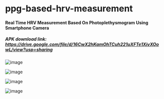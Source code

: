 # ppg-based-hrv-measurement
#### Real Time HRV Measurement Based On Photoplethysmogram Using Smartphone Camera

##### APK download link: https://drive.google.com/file/d/16CwX2hKamOhTCuh221uXFTe1XivXOowL/view?usp=sharing

![image](https://user-images.githubusercontent.com/88785262/177909289-ec9a7247-76bd-4b20-87fd-980b79bfce6c.png)

![image](https://user-images.githubusercontent.com/88785262/177909363-86444b45-a0ad-4bfb-99b5-c2fd24f2cdc9.png)

![image](https://user-images.githubusercontent.com/88785262/177909380-e818c7b5-c9e5-49fe-b129-0d77dd87a820.png)

![image](https://user-images.githubusercontent.com/88785262/177910325-bebec07c-8ac3-44e1-811f-e4c6df80e9ec.png)


